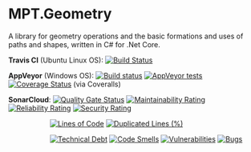 # MPT.Geometry
A library for geometry operations and the basic formations and uses of paths and shapes, written in C# for .Net Core.

**Travis CI** (Ubuntu Linux OS): [![Build Status](https://travis-ci.org/MarkPThomas/MPT.Geometry-.netCore.svg?branch=master)](https://travis-ci.org/MarkPThomas/MPT.Geometry-.netCore)

**AppVeyor** (Windows OS): [![Build status](https://ci.appveyor.com/api/projects/status/um5rb7fvj147ab20?svg=true)](https://ci.appveyor.com/project/MarkPThomas/mpt-geometry-netcore) 
[![AppVeyor tests](https://img.shields.io/appveyor/tests/MarkPThomas/mpt-geometry-netcore.svg)](https://ci.appveyor.com/project/MarkPThomas/mpt-geometry-netcore/build/tests)
[![Coverage Status](https://coveralls.io/repos/github/MarkPThomas/MPT.Geometry-.netCore/badge.svg?branch=master&kill_cache=1)](https://coveralls.io/github/MarkPThomas/MPT.Geometry-.netCore?branch=master&kill_cache=1) (via Coveralls)


**SonarCloud**: [![Quality Gate Status](https://sonarcloud.io/api/project_badges/measure?project=MarkPThomas_MPT.Geometry-.netCore&metric=alert_status)](https://sonarcloud.io/dashboard?id=MarkPThomas_MPT.Geometry-.netCore)
[![Maintainability Rating](https://sonarcloud.io/api/project_badges/measure?project=MarkPThomas_MPT.Geometry-.netCore&metric=sqale_rating)](https://sonarcloud.io/dashboard?id=MarkPThomas_MPT.Geometry-.netCore)
[![Reliability Rating](https://sonarcloud.io/api/project_badges/measure?project=MarkPThomas_MPT.Geometry-.netCore&metric=reliability_rating)](https://sonarcloud.io/dashboard?id=MarkPThomas_MPT.Geometry-.netCore)
[![Security Rating](https://sonarcloud.io/api/project_badges/measure?project=MarkPThomas_MPT.Geometry-.netCore&metric=security_rating)](https://sonarcloud.io/dashboard?id=MarkPThomas_MPT.Geometry-.netCore)

&nbsp;&nbsp;&nbsp;&nbsp;&nbsp;&nbsp;&nbsp;&nbsp;&nbsp;&nbsp;&nbsp;&nbsp;&nbsp;&nbsp;&nbsp;&nbsp;&nbsp;&nbsp;&nbsp;&nbsp;&nbsp;[![Lines of Code](https://sonarcloud.io/api/project_badges/measure?project=MarkPThomas_MPT.Geometry-.netCore&metric=ncloc)](https://sonarcloud.io/dashboard?id=MarkPThomas_MPT.Geometry-.netCore) 
[![Duplicated Lines (%)](https://sonarcloud.io/api/project_badges/measure?project=MarkPThomas_MPT.Geometry-.netCore&metric=duplicated_lines_density)](https://sonarcloud.io/dashboard?id=MarkPThomas_MPT.Geometry-.netCore)
<!---[![Coverage](https://sonarcloud.io/api/project_badges/measure?project=MarkPThomas_MPT.Geometry-.netCore&metric=coverage)](https://sonarcloud.io/dashboard?id=MarkPThomas_MPT.Geometry-.netCore)-->

&nbsp;&nbsp;&nbsp;&nbsp;&nbsp;&nbsp;&nbsp;&nbsp;&nbsp;&nbsp;&nbsp;&nbsp;&nbsp;&nbsp;&nbsp;&nbsp;&nbsp;&nbsp;&nbsp;&nbsp;&nbsp;[![Technical Debt](https://sonarcloud.io/api/project_badges/measure?project=MarkPThomas_MPT.Geometry-.netCore&metric=sqale_index)](https://sonarcloud.io/dashboard?id=MarkPThomas_MPT.Geometry-.netCore)
[![Code Smells](https://sonarcloud.io/api/project_badges/measure?project=MarkPThomas_MPT.Geometry-.netCore&metric=code_smells)](https://sonarcloud.io/dashboard?id=MarkPThomas_MPT.Geometry-.netCore)
[![Vulnerabilities](https://sonarcloud.io/api/project_badges/measure?project=MarkPThomas_MPT.Geometry-.netCore&metric=vulnerabilities)](https://sonarcloud.io/dashboard?id=MarkPThomas_MPT.Geometry-.netCore)
[![Bugs](https://sonarcloud.io/api/project_badges/measure?project=MarkPThomas_MPT.Geometry-.netCore&metric=bugs)](https://sonarcloud.io/dashboard?id=MarkPThomas_MPT.Geometry-.netCore)
